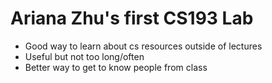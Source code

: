 # Ariana Zhu's first CS193 Lab
- Good way to learn about cs resources outside of lectures
- Useful but not too long/often
- Better way to get to know people from class

